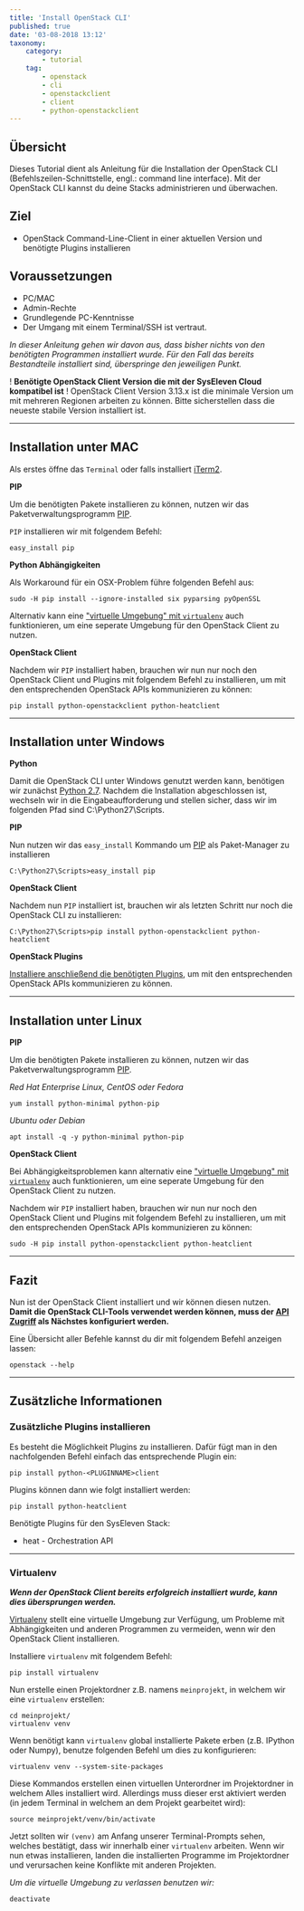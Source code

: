 ```yaml
---
title: 'Install OpenStack CLI'
published: true
date: '03-08-2018 13:12'
taxonomy:
    category:
        - tutorial
    tag:
        - openstack
        - cli
        - openstackclient
        - client
        - python-openstackclient
---
```


## Übersicht

Dieses Tutorial dient als Anleitung für die Installation der OpenStack CLI (Befehlszeilen-Schnittstelle, engl.: command line interface). Mit der OpenStack CLI kannst du deine Stacks administrieren und überwachen.

## Ziel

* OpenStack Command-Line-Client in einer aktuellen Version und benötigte Plugins installieren

## Voraussetzungen

* PC/MAC
* Admin-Rechte
* Grundlegende PC-Kenntnisse
* Der Umgang mit einem Terminal/SSH ist vertraut.

*In dieser Anleitung gehen wir davon aus, dass bisher nichts von den benötigten Programmen installiert wurde.
Für den Fall das bereits Bestandteile installiert sind, überspringe den jeweiligen Punkt.*

! **Benötigte OpenStack Client Version die mit der SysEleven Cloud kompatibel ist** 
! OpenStack Client Version 3.13.x ist die minimale Version um mit mehreren Regionen arbeiten zu können. Bitte sicherstellen dass die neueste stabile Version installiert ist.

---

## Installation unter MAC

Als erstes öffne das `Terminal` oder falls installiert [iTerm2](https://www.iterm2.com/).

**PIP**

Um die benötigten Pakete installieren zu können, nutzen wir das Paketverwaltungsprogramm [PIP](https://de.wikipedia.org/wiki/Pip_(Python)).

`PIP` installieren wir mit folgendem Befehl:
```shell
easy_install pip
```

**Python Abhängigkeiten**

Als Workaround für ein OSX-Problem führe folgenden Befehl aus:
```shell
sudo -H pip install --ignore-installed six pyparsing pyOpenSSL
```

Alternativ kann eine ["virtuelle Umgebung" mit `virtualenv`](#virtualenv) auch funktionieren, um eine seperate Umgebung für den OpenStack Client zu nutzen.

**OpenStack Client**

Nachdem wir `PIP` installiert haben, brauchen wir nun nur noch den OpenStack Client und Plugins mit folgendem Befehl zu installieren, um mit den entsprechenden OpenStack APIs kommunizieren zu können:
```shell
pip install python-openstackclient python-heatclient
```

---

## Installation unter Windows

**Python**

Damit die OpenStack CLI unter Windows genutzt werden kann, benötigen wir zunächst [Python 2.7](https://www.python.org/downloads/release/python-2712/).
Nachdem die Installation abgeschlossen ist, wechseln wir in die Eingabeaufforderung und stellen sicher, dass wir im folgenden Pfad sind C:\Python27\Scripts.

**PIP**

Nun nutzen wir das `easy_install` Kommando um [PIP](https://de.wikipedia.org/wiki/Pip_(Python)) als Paket-Manager zu installieren
```batch
C:\Python27\Scripts>easy_install pip
```

**OpenStack Client**

Nachdem nun `PIP` installiert ist, brauchen wir als letzten Schritt nur noch die OpenStack CLI zu installieren:
```batch
C:\Python27\Scripts>pip install python-openstackclient python-heatclient
```

**OpenStack Plugins**

[Installiere anschließend die benötigten Plugins](#zus%C3%A4tzliche-plugins-installieren), um mit den entsprechenden OpenStack APIs kommunizieren zu können.

---

## Installation unter Linux

**PIP**

Um die benötigten Pakete installieren zu können, nutzen wir das Paketverwaltungsprogramm [PIP](https://de.wikipedia.org/wiki/Pip_(Python)).

*Red Hat Enterprise Linux, CentOS oder Fedora*
```shell
yum install python-minimal python-pip
```

*Ubuntu oder Debian*
```shell
apt install -q -y python-minimal python-pip
```

**OpenStack Client**

Bei Abhängigkeitsproblemen kann alternativ eine ["virtuelle Umgebung" mit `virtualenv`](#virtualenv) auch funktionieren, um eine seperate Umgebung für den OpenStack Client zu nutzen.

Nachdem wir `PIP` installiert haben, brauchen wir nun nur noch den OpenStack Client und Plugins mit folgendem Befehl zu installieren, um mit den entsprechenden OpenStack APIs kommunizieren zu können:
```shell
sudo -H pip install python-openstackclient python-heatclient
```

---

## Fazit
Nun ist der OpenStack Client installiert und wir können diesen nutzen.
**Damit die OpenStack CLI-Tools verwendet werden können, muss der [API Zugriff](/tutorial/api-access/) als Nächstes konfiguriert werden.**

Eine Übersicht aller Befehle kannst du dir mit folgendem Befehl anzeigen lassen:
```shell
openstack --help
```

---

## Zusätzliche Informationen

### Zusätzliche Plugins installieren

Es besteht die Möglichkeit Plugins zu installieren. Dafür fügt man in den nachfolgenden Befehl einfach das entsprechende Plugin ein:
```shell
pip install python-<PLUGINNAME>client
```
Plugins können dann wie folgt installiert werden:
```shell
pip install python-heatclient
```

Benötigte Plugins für den SysEleven Stack:

* heat - Orchestration API

---

### Virtualenv

***Wenn der OpenStack Client bereits erfolgreich installiert wurde, kann dies übersprungen werden.***

[Virtualenv](https://virtualenv.pypa.io) stellt eine virtuelle Umgebung zur Verfügung, um Probleme mit Abhängigkeiten und anderen Programmen zu vermeiden, wenn wir den OpenStack Client installieren.

Installiere `virtualenv` mit folgendem Befehl:
```shell
pip install virtualenv
```

Nun erstelle einen Projektordner z.B. namens `meinprojekt`, in welchem wir eine `virtualenv` erstellen:
```shell
cd meinprojekt/
virtualenv venv
```

Wenn benötigt kann `virtualenv` global installierte Pakete erben (z.B. IPython oder Numpy), benutze folgenden Befehl um dies zu konfigurieren:
```shell
virtualenv venv --system-site-packages
```

Diese Kommandos erstellen einen virtuellen Unterordner im Projektordner in welchem Alles installiert wird. Allerdings muss dieser erst aktiviert werden (in jedem Terminal in welchem an dem Projekt gearbeitet wird):
```shell
source meinprojekt/venv/bin/activate
```

Jetzt sollten wir `(venv)` am Anfang unserer Terminal-Prompts sehen, welches bestätigt, dass wir innerhalb einer `virtualenv` arbeiten.
Wenn wir nun etwas installieren, landen die installierten Programme im Projektordner und verursachen keine Konflikte mit anderen Projekten.

*Um die virtuelle Umgebung zu verlassen benutzen wir:*
```shell
deactivate
```

